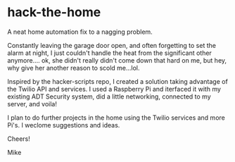 # hack-the-home
A neat home automation fix to a nagging problem. 

Constantly leaving the garage door open, and often forgetting to set the alarm at night, I just couldn't handle the heat
from the significant other anymore.... ok, she didn't really didn't come down that hard on me, but hey, why give
her another reason to scold me...lol.

Inspired by the hacker-scripts repo, I created a solution taking advantage of the Twilio API and services.  I used a Raspberry Pi
and iterfaced it with my existing ADT Security system, did a little networking, connected to my server, and voila!

I plan to do further projects in the home using the Twilio services and more Pi's.  I weclome suggestions and ideas.

Cheers!

Mike

